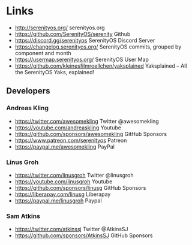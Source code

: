# Links
- http://serenityos.org/ serenityos.org
- https://github.com/SerenityOS/serenity Github
- https://discord.gg/serenityos SerenityOS Discord Server
- https://changelog.serenityos.org/ SerenityOS commits, grouped by component and month
- https://usermap.serenityos.org/ SerenityOS User Map
- https://github.com/kleinesfilmroellchen/yaksplained Yaksplained – All the SerenityOS Yaks, explained!

## Developers

### Andreas Kling
- https://twitter.com/awesomekling Twitter @awesomekling
- https://youtube.com/andreaskling Youtube
- https://github.com/sponsors/awesomekling GitHub Sponsors
- https://www.patreon.com/serenityos Patreon
- https://paypal.me/awesomekling PayPal

### Linus Groh 
- https://twitter.com/linusgroh Twitter @linusgroh
- https://youtube.com/linusgroh Youtube
- https://github.com/sponsors/linusg GitHub Sponsors
- https://liberapay.com/linusg Liberapay
- https://paypal.me/linusgroh Paypal

### Sam Atkins
- https://twitter.com/atkinssj Twitter @AtkinsSJ
- https://github.com/sponsors/AtkinsSJ GitHub Sponsors
